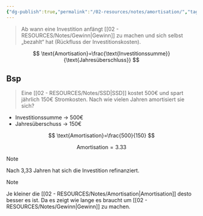 ```yaml
---
{"dg-publish":true,"permalink":"/02-resources/notes/amortisation/","tags":["BWL/formel"]}
---
```


>Ab wann eine Investition anfängt [[02 - RESOURCES/Notes/Gewinn\|Gewinn]] zu machen und sich selbst „bezahlt“ hat (Rückfluss der Investitionskosten).

$$ 
\text{Amortisation}=\frac{\text{Investitionssumme}}{\text{Jahresüberschluss}} 
$$
## Bsp

>Eine [[02 - RESOURCES/Notes/SSD\|SSD]] kostet 500€ und spart jährlich 150€ Stromkosten. Nach wie vielen Jahren amortisiert sie sich?

- Investitionssumme → 500€
- Jahresüberschuss → 150€

$$
\text{Amortisation}=\frac{500}{150} 
$$

$$
\text{Amortisation}=\text{3.33}
$$

>[!note] 
>Nach 3,33 Jahren hat sich die Investition refinanziert.

>[!note] 
>Je kleiner die [[02 - RESOURCES/Notes/Amortisation\|Amortisation]] desto besser es ist.
>Da es zeigt wie lange es braucht um [[02 - RESOURCES/Notes/Gewinn\|Gewinn]] zu machen.